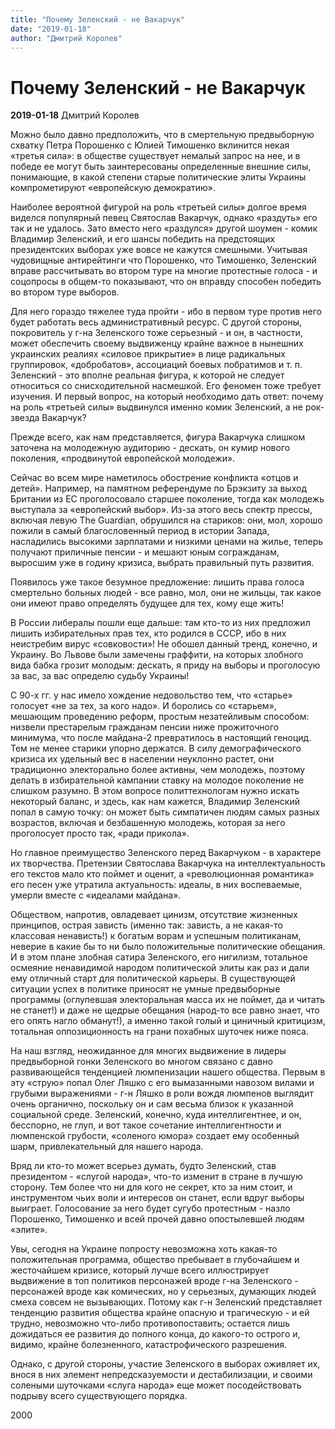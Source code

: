 ```yaml
---
title: "Почему Зеленский - не Вакарчук"
date: "2019-01-18"
author: "Дмитрий Королев"
---
```


# Почему Зеленский - не Вакарчук

**2019-01-18** Дмитрий Королев

Можно было давно предположить, что в смертельную предвыборную схватку Петра Порошенко с Юлией Тимошенко вклинится некая «третья сила»: в обществе существует немалый запрос на нее, и в победе ее могут быть заинтересованы определенные внешние силы, понимающие, в какой степени старые политические элиты Украины компрометируют «европейскую демократию».

Наиболее вероятной фигурой на роль «третьей силы» долгое время виделся популярный певец Святослав Вакарчук, однако «раздуть» его так и не удалось. Зато вместо него «раздулся» другой шоумен - комик Владимир Зеленский, и его шансы победить на предстоящих президентских выборах уже вовсе не кажутся смешными. Учитывая чудовищные антирейтинги что Порошенко, что Тимошенко, Зеленский вправе рассчитывать во втором туре на многие протестные голоса - и соцопросы в общем-то показывают, что он вправду способен победить во втором туре выборов.

Для него гораздо тяжелее туда пройти - ибо в первом туре против него будет работать весь административный ресурс. С другой стороны, покровитель у г-на Зеленского тоже серьезный - и он, в частности, может обеспечить своему выдвиженцу крайне важное в нынешних украинских реалиях «силовое прикрытие» в лице радикальных группировок, «добробатов», ассоциаций боевых побратимов и т. п. Зеленский - это вполне реальная фигура, к которой не следует относиться со снисходительной насмешкой. Его феномен тоже требует изучения. И первый вопрос, на который необходимо дать ответ: почему на роль «третьей силы» выдвинулся именно комик Зеленский, а не рок-звезда Вакарчук?

Прежде всего, как нам представляется, фигура Вакарчука слишком заточена на молодежную аудиторию - дескать, он кумир нового поколения, «продвинутой европейской молодежи».

Сейчас во всем мире наметилось обострение конфликта «отцов и детей». Например, на памятном референдуме по Брэкзиту за выход Британии из ЕС проголосовало старшее поколение, тогда как молодежь выступала за «европейский выбор». Из-за этого весь спектр прессы, включая левую The Guardian, обрушился на стариков: они, мол, хорошо пожили в самый благословенный период в истории Запада, насладились высокими зарплатами и низкими ценами на жилье, теперь получают приличные пенсии - и мешают юным согражданам, выросшим уже в годину кризиса, выбрать правильный путь развития.

Появилось уже такое безумное предложение: лишить права голоса смертельно больных людей - все равно, мол, они не жильцы, так какое они имеют право определять будущее для тех, кому еще жить!

В России либералы пошли еще дальше: там кто-то из них предложил лишить избирательных прав тех, кто родился в СССР, ибо в них неистребим вирус «совковости»! Не обошел данный тренд, конечно, и Украину. Во Львове были замечены граффити, на которых злобного вида бабка грозит молодым: дескать, я приду на выборы и проголосую за вас, за вас определю судьбу Украины!

С 90-х гг. у нас имело хождение недовольство тем, что «старье» голосует «не за тех, за кого надо». И боролись со «старьем», мешающим проведению реформ, простым незатейливым способом: низвели престарелым гражданам пенсии ниже прожиточного минимума, что после майдана-2 превратилось в настоящий геноцид. Тем не менее старики упорно держатся. В силу демографического кризиса их удельный вес в населении неуклонно растет, они традиционно электорально более активны, чем молодежь, поэтому делать в избирательной кампании ставку на молодое поколение не слишком разумно. В этом вопросе политтехнологам нужно искать некоторый баланс, и здесь, как нам кажется, Владимир Зеленский попал в самую точку: он может быть симпатичен людям самых разных возрастов, включая и безбашенную молодежь, которая за него проголосует просто так, «ради прикола».

Но главное преимущество Зеленского перед Вакарчуком - в характере их творчества. Претензии Святослава Вакарчука на интеллектуальность его текстов мало кто поймет и оценит, а «революционная романтика» его песен уже утратила актуальность: идеалы, в них воспеваемые, умерли вместе с «идеалами майдана».

Обществом, напротив, овладевает цинизм, отсутствие жизненных принципов, острая зависть (именно так: зависть, а не какая-то классовая ненависть!) к богатым ворам и успешным политиканам, неверие в какие бы то ни было положительные политические обещания. И в этом плане злобная сатира Зеленского, его нигилизм, тотальное осмеяние ненавидимой народом политической элиты как раз и дали ему отличный старт для политической карьеры. В существующей ситуации успех в политике приносят не умные предвыборные программы (оглупевшая электоральная масса их не поймет, да и читать не станет!) и даже не щедрые обещания (народ-то все равно знает, что его опять нагло обманут!), а именно такой голый и циничный критицизм, тотальная оппозиционность на грани похабных шуточек ниже пояса.

На наш взгляд, неожиданное для многих выдвижение в лидеры предвыборной гонки Зеленского во многом связано с давно развивающейся тенденцией люмпенизации нашего общества. Первым в эту «струю» попал Олег Ляшко с его вымазанными навозом вилами и грубыми выражениями - г-н Ляшко в роли вождя люмпенов выглядит очень органично, поскольку он и сам весьма близок к указанной социальной среде. Зеленский, конечно, куда интеллигентнее, и он, бесспорно, не глуп, и вот такое сочетание интеллигентности и люмпенской грубости, «соленого юмора» создает ему особенный шарм, привлекательный для нашего народа.

Вряд ли кто-то может всерьез думать, будто Зеленский, став президентом - «слугой народа», что-то изменит в стране в лучшую сторону. Тем более что ни для кого не секрет, кто за ним стоит, и инструментом чьих воли и интересов он станет, если вдруг выборы выиграет. Голосование за него будет сугубо протестным - назло Порошенко, Тимошенко и всей прочей давно опостылевшей людям «элите».

Увы, сегодня на Украине попросту невозможна хоть какая-то положительная программа, общество пребывает в глубочайшем и жесточайшем кризисе, который лучше всего иллюстрирует выдвижение в топ политиков персонажей вроде г-на Зеленского - персонажей вроде как комических, но у серьезных, думающих людей смеха совсем не вызывающих. Потому как г-н Зеленский представляет тенденцию развития общества крайне опасную и трагическую - и ей трудно, невозможно что-либо противопоставить; остается лишь дожидаться ее развития до полного конца, до какого-то острого и, видимо, крайне болезненного, катастрофического разрешения.

Однако, с другой стороны, участие Зеленского в выборах оживляет их, внося в них элемент непредсказуемости и дестабилизации, и своими солеными шуточками «слуга народа» еще может посодействовать подрыву всего существующего порядка.

2000